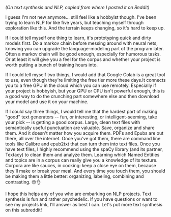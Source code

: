 *(On text synthesis and NLP, copied from where I posted it on Reddit)*

I guess I'm not new anymore... still feel like a hobbyist though. I've been trying to learn NLP for like five years, but teaching myself through exploration like this. And the terrain keeps changing, so it's hard to keep up.

If i could tell myself one thing to learn, it's prototyping quick and dirty models first. Do a markov chain before messing around with neural nets, knowing you can upgrade the language-modeling part of the program later. Often a markov chain will be good enough, especially for humorous tasks. Or at least it will give you a feel for the corpus and whether your project is worth putting a bunch of training hours into.

If I could tell myself two things, I would add that Google Colab is a great tool to use, even though they're limiting the free tier more these days.It connects you to a free GPU in the cloud which you can use remotely. Especially if your project is hobbyish, but your GPU or CPU isn't powerful enough, this is a good way to do the crunching part somewhere else and then download your model and use it on your machine.

If I could say three things, I would tell me that the hardest part of making "good" text generators -- fun, or interesting, or intelligent-seeming, take your pick -- is getting a good corpus. Large, clean text files with semantically useful punctuation are valuable. Save, organize and share them. And it doesn't matter how you acquire them. PDFs and Epubs are out there, all over the internet. Once you've got them, there are command line tools like Calibre and epub2txt that can turn them into text files. Once you have text files, I highly recommend using the spaCy library (and its partner, Textacy) to clean them and analyze them. Learning which Named Entities and topics are in a corpus can really give you a knowledge of its texture. Corpora are like sauces, in cooking: keep a close eye on them, because they'll make or break your meal. And every time you touch them, you should be making them a little better: organizing, labeling, combining and contrasting. 😙👌

I hope this helps any of you who are embarking on NLP projects. Text synthesis is fun and rather psychedelic. If you have questions or want to see my projects lmk, I'll answer as best I can. Let's put more text synthesis on this subreddit!